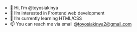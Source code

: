 - 👋 Hi, I’m @toyosiakinya
- 👀 I’m interested in Frontend web development 
- 🌱 I’m currently learning HTML/CSS
- 📫 You can reach me via email @toyosiakinya2@gmail.com

<!---
toyosiakinya/toyosiakinya is a ✨ special ✨ repository because its `README.md` (this file) appears on your GitHub profile.
You can click the Preview link to take a look at your changes.
--->
